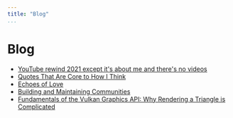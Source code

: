 ```yaml
---
title: "Blog"
...
```


# Blog
- [YouTube rewind 2021 except it's about me and there's no videos](blog/2021-recap.html)
- [Quotes That Are Core to How I Think](blog/quotes.html)
- [Echoes of Love](blog/echoes.html)
- [Building and Maintaining Communities](blog/community.html)
- [Fundamentals of the Vulkan Graphics API: Why Rendering a Triangle is Complicated](blog/vulkan-fundamentals.html)
